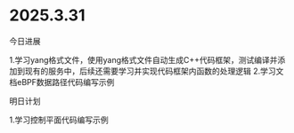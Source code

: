 # 2025.3.31
今日进展

1.学习yang格式文件，使用yang格式文件自动生成C++代码框架，测试编译并添加到现有的服务中，后续还需要学习并实现代码框架内函数的处理逻辑
2.学习文档eBPF数据路径代码编写示例

明日计划

1.学习控制平面代码编写示例




